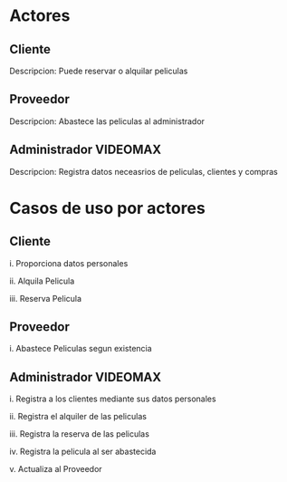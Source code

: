 
# Actores
## Cliente
Descripcion: Puede reservar o alquilar peliculas
## Proveedor
Descripcion: Abastece las peliculas al administrador
## Administrador VIDEOMAX
Descripcion: Registra datos neceasrios de peliculas, clientes y compras
# Casos de uso por actores
## Cliente
i. Proporciona datos personales

ii. Alquila Pelicula

iii. Reserva Pelicula
## Proveedor
i. Abastece Peliculas segun existencia
## Administrador VIDEOMAX
i. Registra a los clientes mediante sus datos personales

ii. Registra el alquiler de las peliculas

iii. Registra la reserva de las peliculas

iv. Registra la pelicula al ser abastecida

v. Actualiza al Proveedor
